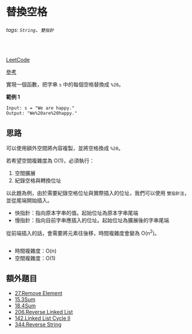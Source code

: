 # 替換空格

###### tags: `String`、`雙指針`
<br>

[LeetCode](https://leetcode.cn/problems/ti-huan-kong-ge-lcof/)

[參考](https://github.com/youngyangyang04/leetcode-master/blob/master/problems/%E5%89%91%E6%8C%87Offer05.%E6%9B%BF%E6%8D%A2%E7%A9%BA%E6%A0%BC.md)

實現一個函數，把字串 `s` 中的每個空格替換成 `%20`。

**範例 1**
```
Input: s = "We are happy."
Output: "We%20are%20happy."
```

## 思路

可以使用額外空間將內容複製，並將空格換成 `%20`。

若希望空間複雜度為 O(1)，必須執行：
1. 空間擴展
2. 紀錄空格與轉換位址

以此題為例，由於需要紀錄空格位址與實際插入的位址，我們可以使用 `雙指針法`，並從尾端開始插入。
- 快指針：指向原本字串的值。起始位址為原本字串尾端
- 慢指針：指向目前字串應插入的位址。起始位址為擴展後的字串尾端

從前端插入的話，會需要將元素往後移，時間複雜度會變為 O(n<sup>2</sup>)。

```cpp

```

- 時間複雜度：O(n)
- 空間複雜度：O(1)

## 額外題目
- [27.Remove Element](https://leetcode.com/problems/remove-element/)
- [15.3Sum](https://leetcode.com/problems/3sum/)
- [18.4Sum](https://leetcode.com/problems/4sum/)
- [206.Reverse Linked List](https://leetcode.com/problems/reverse-linked-list/)
- [142.Linked List Cycle II](https://leetcode.com/problems/linked-list-cycle-ii/)
- [344.Reverse String](https://leetcode.com/problems/reverse-string/)
